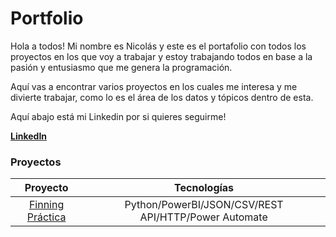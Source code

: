 # Portfolio 
Hola a todos! Mi nombre es Nicolás y este es el portafolio con todos los proyectos en los que voy a trabajar y estoy trabajando todos en base a la pasión y entusiasmo que me genera la programación. 

Aquí vas a encontrar varios proyectos en los cuales me interesa y me divierte trabajar, como lo es el área de los datos y tópicos dentro de esta. 

Aquí abajo está mi Linkedin por si quieres seguirme!

**[LinkedIn](https://www.linkedin.com/in/nicolás-cortés-león-7a540026b)**

### Proyectos

| Proyecto | Tecnologías | 
| :---------: | :---------: |
[Finning Práctica](https://github.com/Kazanium/Portafolio/tree/main/ScriptFinning)|Python/PowerBI/JSON/CSV/REST API/HTTP/Power Automate|
